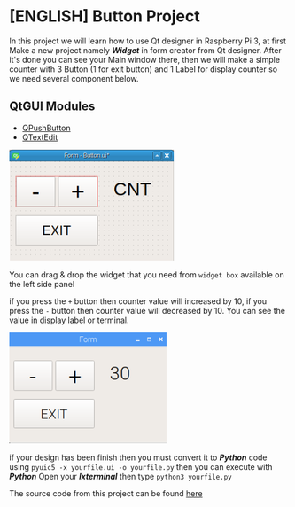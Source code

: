 # [ENGLISH] Button Project
In this project we will learn how to use Qt designer in Raspberry Pi 3, at first Make a new project namely ***Widget*** in form creator from Qt designer. After it's done you can see your Main window there, then we will make a simple counter with 3 Button (1 for exit button) and 1 Label for display counter so we need several component below.

## QtGUI Modules
* [QPushButton](http://pyqt.sourceforge.net/Docs/PyQt4/qpushbutton.html)
* [QTextEdit](http://pyqt.sourceforge.net/Docs/PyQt4/qtextedit.html)

<img src="/images/Button1.PNG" height="200">

You can drag & drop the widget that you need from ```widget box``` available on the left side panel

if you press the ```+``` button then counter value will increased by 10, if you press the ```-``` button then counter value will decreased by 10. You can see the value in display label or terminal.

<img src="/images/Button2.PNG" height="200">

if your design has been finish then you must convert it to ***Python*** code using ```pyuic5 -x yourfile.ui -o yourfile.py``` then you can execute with ***Python*** Open your ***lxterminal*** then type ```python3 yourfile.py```

The source code from this project can be found [here](/09_Graphical_User_Interface/1.Button/src)

